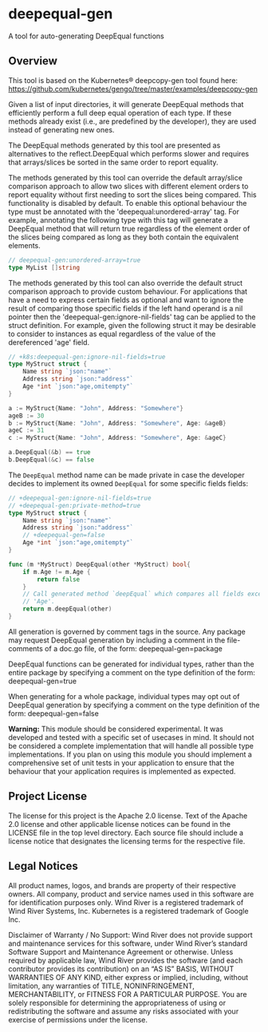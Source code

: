 # deepequal-gen
A tool for auto-generating DeepEqual functions

## Overview

This tool is based on the Kubernetes® deepcopy-gen tool found here:
  https://github.com/kubernetes/gengo/tree/master/examples/deepcopy-gen

Given a list of input directories, it will generate DeepEqual methods that 
efficiently perform a full deep equal operation of each type. If these methods 
already exist (i.e., are predefined by the developer), they are used instead of
generating new ones.

The DeepEqual methods generated by this tool are presented as alternatives
to the reflect.DeepEqual which performs slower and requires that arrays/slices 
be sorted in the same order to report equality.  

The methods generated by this tool can override the default array/slice 
comparison approach to allow two slices with different element orders to 
report equality without first needing to sort the slices being compared.  This 
functionality is disabled by default. To enable this optional behaviour the type
must be annotated with the 'deepequal:unordered-array' tag.  For example, 
annotating the following type with this tag will generate a DeepEqual method 
that will return true regardless of the element order of the slices being 
compared as long as they both contain the equivalent elements.

```go
// deepequal-gen:unordered-array=true
type MyList []string
```

The methods generated by this tool can also override the default struct 
comparison approach to provide custom behaviour.  For applications that have a
need to express certain fields as optional and want to ignore the result of 
comparing those specific fields if the left hand operand is a nil pointer then 
the 'deepequal-gen:ignore-nil-fields' tag can be applied to the struct 
definition.  For example, given the following struct it may be desirable to
consider to instances as equal regardless of the value of the dereferenced 'age'
field.  

```go
// +k8s:deepequal-gen:ignore-nil-fields=true
type MyStruct struct {
    Name string `json:"name"`
    Address string `json:"address"`
    Age *int `json:"age,omitempty"`
}

a := MyStruct{Name: "John", Address: "Somewhere"}
ageB := 30
b := MyStruct{Name: "John", Address: "Somewhere", Age: &ageB}
ageC := 31
c := MyStruct{Name: "John", Address: "Somewhere", Age: &ageC}

a.DeepEqual(&b) == true
b.DeepEqual(&c) == false
```

The `DeepEqual` method name can be made private in case the developer decides
to implement its owned `DeepEqual` for some specific fields fields:

```go
// +deepequal-gen:ignore-nil-fields=true
// +deepequal-gen:private-method=true
type MyStruct struct {
    Name string `json:"name"`
    Address string `json:"address"`
    // +deepequal-gen=false
    Age *int `json:"age,omitempty"`
}

func (m *MyStruct) DeepEqual(other *MyStruct) bool{
    if m.Age != m.Age {
        return false
    }
    // Call generated method `deepEqual` which compares all fields except
    // 'Age'.
    return m.deepEqual(other)
}
```
 
All generation is governed by comment tags in the source.  Any package may
request DeepEqual generation by including a comment in the file-comments of
a doc.go file, of the form:
  deepequal-gen=package

DeepEqual functions can be generated for individual types, rather than the
entire package by specifying a comment on the type definition of the form:
  deepequal-gen=true

When generating for a whole package, individual types may opt out of
DeepEqual generation by specifying a comment on the type definition of the
form:
  deepequal-gen=false

**Warning:**  This module should be considered experimental.  It was developed and
tested with a specific set of usecases in mind.  It should not be considered
a complete implementation that will handle all possible type implementations. If
you plan on using this module you should implement a comprehensive set of unit
tests in your application to ensure that the behaviour that your application
requires is implemented as expected.


## Project License

The license for this project is the Apache 2.0 license. Text of the Apache 2.0
license and other applicable license notices can be found in the LICENSE file
in the top level directory. Each source file should include a license notice
that designates the licensing terms for the respective file.


## Legal Notices

All product names, logos, and brands are property of their respective owners.
All company, product and service names used in this software are for
identification purposes only. Wind River is a registered trademark of Wind River
Systems, Inc.  Kubernetes is a registered trademark of Google Inc.

Disclaimer of Warranty / No Support: Wind River does not provide support and
maintenance services for this software, under Wind River’s standard Software
Support and Maintenance Agreement or otherwise. Unless required by applicable
law, Wind River provides the software (and each contributor provides its
contribution) on an “AS IS” BASIS, WITHOUT WARRANTIES OF ANY KIND, either
express or implied, including, without limitation, any warranties of TITLE,
NONINFRINGEMENT, MERCHANTABILITY, or FITNESS FOR A PARTICULAR PURPOSE. You are
solely responsible for determining the appropriateness of using or
redistributing the software and assume any risks associated with your exercise
of permissions under the license.
